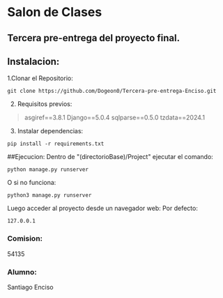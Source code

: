 # Salon de Clases
## Tercera pre-entrega del proyecto final.

## Instalacion:
 1.Clonar el Repositorio:
```
git clone https://github.com/Dogeon0/Tercera-pre-entrega-Enciso.git
```

2. Requisitos previos:
> asgiref==3.8.1
> Django==5.0.4
> sqlparse==0.5.0
> tzdata==2024.1

3. Instalar dependencias:
```
pip install -r requirements.txt
```
##Ejecucion:
Dentro de "(directorioBase)/Project" ejecutar el comando:
```
python manage.py runserver
```
O si no funciona:
```
python3 manage.py runserver
```
Luego acceder al proyecto desde un navegador web:
Por defecto: 
```
127.0.0.1
```

### Comision:
54135

### Alumno:
Santiago Enciso

